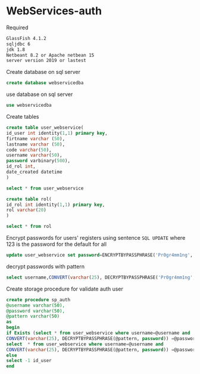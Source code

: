 # WebServices-auth
Required

```bash
GlassFish 4.1.2
sqljdbc 6
jdk 1.8
Netbeant 8.2 or Apache netbean 15
server version 2019 or lastest
```

Create database on sql server
```sql
create database webservicedba
```
use database on sql server
```sql
use webservicedba
```

Create tables  

```sql
create table user_webservice(
id_user int identity(1,1) primary key,
firtname varchar (50),
lastname varchar (50),
code varchar(50),
username varchar(50),
password varbinary(500),
id_rol int,
date_created datetime
)

select * from user_webservice
```

```sql
create table rol(
id_rol int identity(1,1) primary key,
rol varchar(20)
)

select * from rol
```
Encrypt passwords for users' registers using sentence ```SQL UPDATE``` where 123 is the password for the default for all

```sql
update user_webservice set password=ENCRYPTBYPASSPHRASE('Pr0gr4mm1ng','123')
```

decrypt passwords with pattern

```sql
select username,CONVERT(varchar(25), DECRYPTBYPASSPHRASE('Pr0gr4mm1ng', password)) password from user_webservice
```
Create storage procedure for validate auth user
```sql
create procedure sp_auth
@username varchar(50),
@password varchar(50),
@pattern varchar(50)
as
begin
if Exists (select * from user_webservice where username=@username and 
CONVERT(varchar(25), DECRYPTBYPASSPHRASE(@pattern, password)) =@password )
select  * from user_webservice where username=@username and 
CONVERT(varchar(25), DECRYPTBYPASSPHRASE(@pattern, password)) =@password
else 
select -1 id_user
end
```

